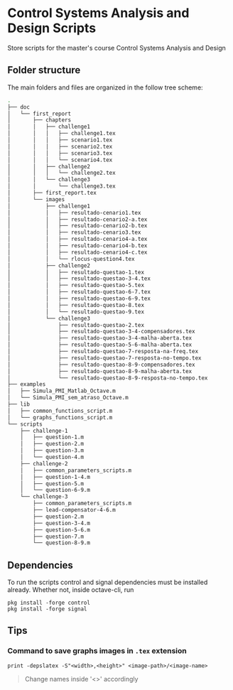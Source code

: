 # Control Systems Analysis and Design Scripts
Store scripts for the master's course Control Systems Analysis and Design

## Folder structure

The main folders and files are organized in the follow tree scheme:

```bash
.
├── doc
│   └── first_report
│       ├── chapters
│       │   ├── challenge1
│       │   │   ├── challenge1.tex
│       │   │   ├── scenario1.tex
│       │   │   ├── scenario2.tex
│       │   │   ├── scenario3.tex
│       │   │   └── scenario4.tex
│       │   ├── challenge2
│       │   │   └── challenge2.tex
│       │   └── challenge3
│       │       └── challenge3.tex
│       ├── first_report.tex
│       └── images
│           ├── challenge1
│           │   ├── resultado-cenario1.tex
│           │   ├── resultado-cenario2-a.tex
│           │   ├── resultado-cenario2-b.tex
│           │   ├── resultado-cenario3.tex
│           │   ├── resultado-cenario4-a.tex
│           │   ├── resultado-cenario4-b.tex
│           │   ├── resultado-cenario4-c.tex
│           │   └── rlocus-question4.tex
│           ├── challenge2
│           │   ├── resultado-questao-1.tex
│           │   ├── resultado-questao-3-4.tex
│           │   ├── resultado-questao-5.tex
│           │   ├── resultado-questao-6-7.tex
│           │   ├── resultado-questao-6-9.tex
│           │   ├── resultado-questao-8.tex
│           │   └── resultado-questao-9.tex
│           └── challenge3
│               ├── resultado-questao-2.tex
│               ├── resultado-questao-3-4-compensadores.tex
│               ├── resultado-questao-3-4-malha-aberta.tex
│               ├── resultado-questao-5-6-malha-aberta.tex
│               ├── resultado-questao-7-resposta-na-freq.tex
│               ├── resultado-questao-7-resposta-no-tempo.tex
│               ├── resultado-questao-8-9-compensadores.tex
│               ├── resultado-questao-8-9-malha-aberta.tex
│               └── resultado-questao-8-9-resposta-no-tempo.tex
├── examples
│   ├── Simula_PMI_Matlab_Octave.m
│   └── Simula_PMI_sem_atraso_Octave.m
├── lib
│   ├── common_functions_script.m
│   └── graphs_functions_script.m
└── scripts
    ├── challenge-1
    │   ├── question-1.m
    │   ├── question-2.m
    │   ├── question-3.m
    │   └── question-4.m
    ├── challenge-2
    │   ├── common_parameters_scripts.m
    │   ├── question-1-4.m
    │   ├── question-5.m
    │   └── question-6-9.m
    └── challenge-3
        ├── common_parameters_scripts.m
        ├── lead-compensator-4-6.m
        ├── question-2.m
        ├── question-3-4.m
        ├── question-5-6.m
        ├── question-7.m
        └── question-8-9.m
```

## Dependencies

To run the scripts control and signal dependencies must be installed already. Whether not, inside octave-cli, run

```console
pkg install -forge control
pkg install -forge signal
```
## Tips

### Command to save graphs images in `.tex` extension

```console
print -depslatex -S"<width>,<height>" <image-path>/<image-name>
```
> Change names inside '<>' accordingly